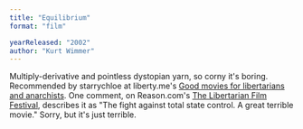 ```yaml
---
title: "Equilibrium"
format: "film"

yearReleased: "2002"
author: "Kurt Wimmer"
---
```

Multiply-derivative and pointless dystopian yarn, so corny  it's boring.
 
Recommended by starrychloe at liberty.me's <a href="https://liberty.me/discuss/t/good-movies-for-libertarians-and-anarchists/"> Good movies for libertarians and anarchists</a>. One comment, on Reason.com's <a href="http://reason.com/blog/2004/03/05/the-libertarian-film-festival#comment"> The Libertarian Film Festival</a>, describes it as "The fight against total  state control. A great terrible movie." Sorry, but it's just terrible.